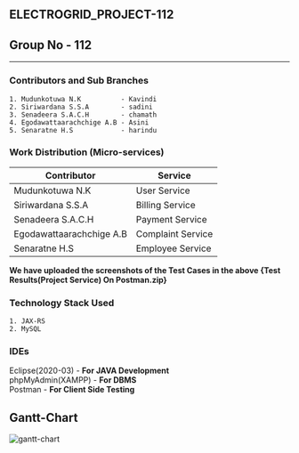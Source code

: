 ## ELECTROGRID_PROJECT-112
## Group No - 112
---
### Contributors and Sub Branches
    1. Mudunkotuwa N.K          - Kavindi
    2. Siriwardana S.S.A        - sadini
    3. Senadeera S.A.C.H        - chamath
    4. Egodawattaarachchige A.B - Asini
    5. Senaratne H.S            - harindu
    
### Work Distribution (Micro-services)    
    
| Contributor            | Service |
| -------------           | ------------- |
| Mudunkotuwa N.K            | User Service  |
| Siriwardana S.S.A           | Billing Service  |
| Senadeera S.A.C.H           | Payment Service  |
| Egodawattaarachchige A.B          | Complaint Service  |
| Senaratne H.S            | Employee Service  |


**We have uploaded the screenshots of the Test Cases in the above {Test Results(Project Service) On Postman.zip}**

### Technology Stack Used
    1. JAX-RS
    2. MySQL
    
 ### IDEs
 Eclipse(2020-03)  - **For JAVA Development**<br/>
 phpMyAdmin(XAMPP) - **For DBMS**<br/>
 Postman           - **For Client Side Testing**
 
 ## Gantt-Chart 
![gantt-chart](https://user-images.githubusercontent.com/103487603/164912777-b69949a1-2f65-4b0d-a2ed-d9413602305f.png)
 

   
